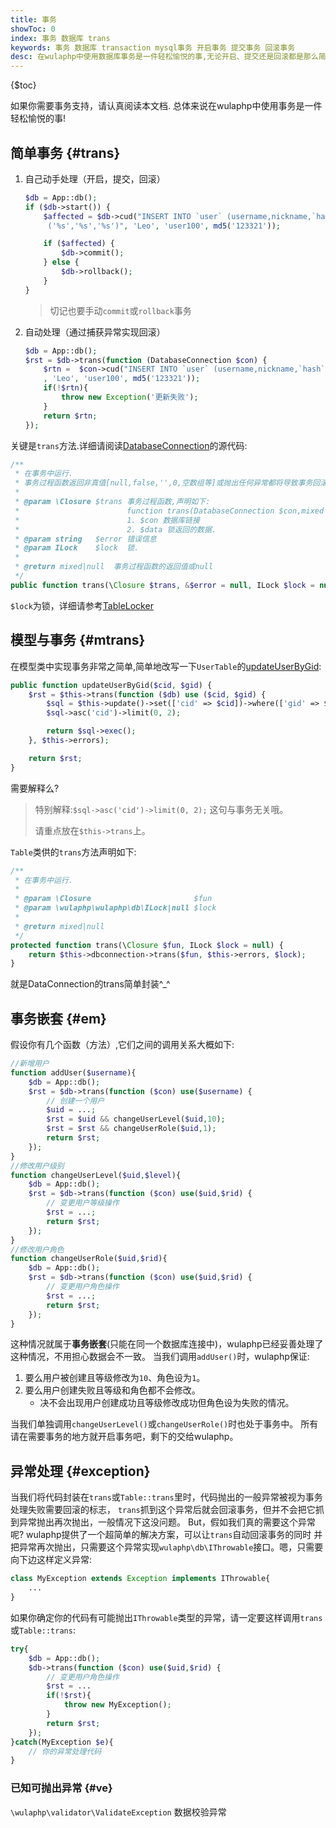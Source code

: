 ```yaml
---
title: 事务
showToc: 0
index: 事务 数据库 trans
keywords: 事务 数据库 transaction mysql事务 开启事务 提交事务 回滚事务
desc: 在wulaphp中使用数据库事务是一件轻松愉悦的事,无论开启、提交还是回滚都是那么简单
---
```


{$toc}

如果你需要事务支持，请认真阅读本文档. 总体来说在wulaphp中使用事务是一件轻松愉悦的事!

## 简单事务 {#trans}

1. 自己动手处理（开启，提交，回滚）

    ```php
    $db = App::db();
    if ($db->start()) {
        $affected = $db->cud("INSERT INTO `user` (username,nickname,`hash`) VALUES
         ('%s','%s','%s')", 'Leo', 'user100', md5('123321'));

        if ($affected) {
            $db->commit();
        } else {
            $db->rollback();
        }
    }
    ```

    > 切记也要手动`commit`或`rollback`事务

2. 自动处理（通过捕获异常实现回滚）

    ```php
    $db = App::db();
    $rst = $db->trans(function (DatabaseConnection $con) {
        $rtn =  $con->cud("INSERT INTO `user` (username,nickname,`hash`) VALUES ('%s','%s','%s')"
        , 'Leo', 'user100', md5('123321'));
        if(!$rtn){
            throw new Exception('更新失败');
        }
        return $rtn;
    });
    ```

关键是`trans`方法.详细请阅读[DatabaseConnection](https://github.com/ninggf/wulaphp/blob/master/wulaphp/db/DatabaseConnection.php)的源代码:

```php
/**
 * 在事务中运行.
 * 事务过程函数返回非真值[null,false,'',0,空数组等]或抛出任何异常都将导致事务回滚.
 *
 * @param \Closure $trans 事务过程函数,声明如下:
 *                        function trans(DatabaseConnection $con,mixed $data);
 *                        1. $con 数据库链接
 *                        2. $data 锁返回的数据.
 * @param string   $error 错误信息
 * @param ILock    $lock  锁.
 *
 * @return mixed|null  事务过程函数的返回值或null
 */
public function trans(\Closure $trans, &$error = null, ILock $lock = null)
```

`$lock`为锁，详细请参考[TableLocker](https://github.com/ninggf/wulaphp/blob/master/wulaphp/db/TableLocker.php)

## 模型与事务 {#mtrans}

在模型类中实现事务非常之简单,简单地改写一下`UserTable`的[updateUserByGid](model.md#update2):

```php
public function updateUserByGid($cid, $gid) {
    $rst = $this->trans(function ($db) use ($cid, $gid) {
        $sql = $this->update()->set(['cid' => $cid])->where(['gid' => $gid]);
        $sql->asc('cid')->limit(0, 2);

        return $sql->exec();
    }, $this->errors);

    return $rst;
}
```

需要解释么?

> 特别解释:`$sql->asc('cid')->limit(0, 2);` 这句与事务无关哦。
>
> 请重点放在`$this->trans`上。

`Table`类供的`trans`方法声明如下:

```php
/**
 * 在事务中运行.
 *
 * @param \Closure                       $fun
 * @param \wulaphp\wulaphp\db\ILock|null $lock
 *
 * @return mixed|null
 */
protected function trans(\Closure $fun, ILock $lock = null) {
    return $this->dbconnection->trans($fun, $this->errors, $lock);
}
```

就是DataConnection的trans简单封装^_^

## 事务嵌套 {#em}

假设你有几个函数（方法）,它们之间的调用关系大概如下:

```php
//新增用户
function addUser($username){
    $db = App::db();
    $rst = $db->trans(function ($con) use($username) {
        // 创建一个用户
        $uid = ...;
        $rst = $uid && changeUserLevel($uid,10);
        $rst = $rst && changeUserRole($uid,1);
        return $rst;
    });
}
//修改用户级别
function changeUserLevel($uid,$level){
    $db = App::db();
    $rst = $db->trans(function ($con) use($uid,$rid) {
        // 变更用户等级操作
        $rst = ...;
        return $rst;
    });
}
//修改用户角色
function changeUserRole($uid,$rid){
    $db = App::db();
    $rst = $db->trans(function ($con) use($uid,$rid) {
        // 变更用户角色操作
        $rst = ...;
        return $rst;
    });
}
```

这种情况就属于**事务嵌套**(只能在同一个数据库连接中)，wulaphp已经妥善处理了这种情况，不用担心数据会不一致。
当我们调用`addUser()`时，wulaphp保证:

1. 要么用户被创建且等级修改为`10`、角色设为`1`。
2. 要么用户创建失败且等级和角色都不会修改。
    * 决不会出现用户创建成功且等级修改成功但角色设为失败的情况。

当我们单独调用`changeUserLevel()`或`changeUserRole()`时也处于事务中。
所有请在需要事务的地方就开启事务吧，剩下的交给wulaphp。

## 异常处理 {#exception}

当我们将代码封装在`trans`或`Table::trans`里时，代码抛出的一般异常被视为事务处理失败需要回滚的标志，
`trans`抓到这个异常后就会回滚事务，但并不会把它抓到异常抛出再次抛出，一般情况下这没问题。
But，假如我们真的需要这个异常呢? wulaphp提供了一个超简单的解决方案，可以让`trans`自动回滚事务的同时
并把异常再次抛出，只需要这个异常实现`wulaphp\db\IThrowable`接口。嗯，只需要向下边这样定义异常:

```php
class MyException extends Exception implements IThrowable{
    ...
}
```

如果你确定你的代码有可能抛出`IThrowable`类型的异常，请一定要这样调用`trans`或`Table::trans`:

```php
try{
    $db = App::db();
    $db->trans(function ($con) use($uid,$rid) {
        // 变更用户角色操作
        $rst = ...
        if(!$rst){
            throw new MyException();
        }
        return $rst;
    });
}catch(MyException $e){
    // 你的异常处理代码
}
```

### 已知可抛出异常 {#ve}

`\wulaphp\validator\ValidateException` 数据校验异常
